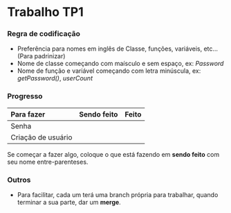 # Trabalho TP1


### Regra de codificação

- Preferência para nomes em inglês de Classe, funções, variáveis, etc... (Para padrinizar)
- Nome de classe começando com maísculo e sem espaço, ex: *Password*
- Nome de função e variável começando com letra minúscula, ex: *getPassword()*, *userCount*

### Progresso


| Para fazer         | Sendo feito | Feito         |
| :---               |    :----:   |          ---: |
| Senha              |             |               |
| Criação de usuário |             |               |

Se começar a fazer algo, coloque o que está fazendo em **sendo feito** com seu nome entre-parenteses.

### Outros
- Para facilitar, cada um terá uma branch própria para trabalhar, quando terminar a sua parte, dar um **merge**.


